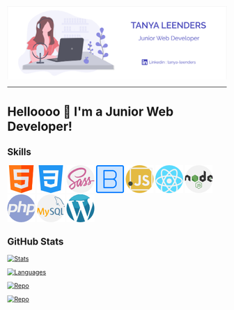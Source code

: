 [![Header](ressources/header.png "Header")](https://tanya-amber-l.github.io/Tanya-Leenders/)

---

# Helloooo 👋 I'm a Junior Web Developer!

## Skills 
![HTML](ressources/html.png)
![CSS](ressources/css-3.png)
![SCSS](ressources/sass.png)
![Bootstrap](ressources/bootstrap.png)
![JavaScript](ressources/javascript.png)
![React](ressources/react.png)
![nodeJS](ressources/nodejs.png)
![PHP](ressources/php.png)
![MySQL](ressources/mysql.png)
![Wordpress](ressources/wordpress.png)

## GitHub Stats
[![Stats](https://github-readme-stats.vercel.app/api?username=Tanya-Amber-L&show_icons=true&line_height=27&count_private=true&t&hide=prs,issues&hide_title=true&theme=prussian)](https://github.com/Tanya-Amber-L/Tanya-Amber-L)

[![Languages](https://github-readme-stats.vercel.app/api/top-langs/?username=Tanya-Amber-L&layout=compact&card_width=450&hide=hack&theme=prussian)](https://github.com/Tanya-Amber-L/Tanya-Amber-L)

[![Repo](https://github-readme-stats.vercel.app/api/pin/?username=Tanya-Amber-L&repo=Registration-form&theme=prussian)](https://github.com/Tanya-Amber-L/Registration-form)

[![Repo](https://github-readme-stats.vercel.app/api/pin/?username=Tanya-Amber-L&repo=Tic-Tac-Toe&theme=prussian)](https://github.com/Tanya-Amber-L/Tic-Tac-Toe)
